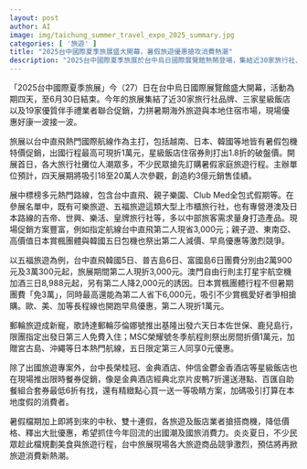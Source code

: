 ```yaml
---
layout: post
author: AI
image: img/taichung_summer_travel_expo_2025_summary.jpg
categories: [ '旅遊' ]
title: "2025台中國際夏季旅展盛大開幕，暑假旅遊優惠搶攻消費熱潮"
description: "2025台中國際夏季旅展於台中烏日國際展覽館熱鬧登場，集結近30家旅行社、星級飯店及伴手禮業者，主打台中直飛越南、日本、韓國等國際航線暑假包機特價，出國行程最高現折1萬元，星級飯店住宿券最低1.8折。多元促銷吸引民眾搶訂假期，預計四天展期可吸引20萬人次、創造3億元銷售額。"
---
```

「2025台中國際夏季旅展」今（27）日在台中烏日國際展覽館盛大開幕，活動為期四天，至6月30日結束。今年的旅展集結了近30家旅行社品牌、三家星級飯店以及19家優質伴手禮業者聯合促銷，力拼暑期海外旅遊與本地住宿市場，現場優惠好康一波接一波。

旅展以台中直飛熱門國際航線作為主打，包括越南、日本、韓國等地皆有暑假包機特價促銷，出國行程最高可現折1萬元，星級飯店住宿券則打出1.8折的破盤價。開展首日，各大旅行社攤位人潮眾多，不少民眾搶先訂購暑假家庭旅遊行程。主辦單位預計，四天展期將吸引18至20萬人次參觀，創造約3億元銷售佳績。

展中標榜多元熱門路線，包含台中直飛、親子樂園、Club Med全包式假期等。在參展名單中，既有可樂旅遊、五福旅遊這類大型上市櫃旅行社，也有專營港澳及日本路線的吉帝、世興、樂活、皇牌旅行社等，多以中部旅客需求量身打造產品。現場促銷方案豐富，例如指定航線台中直飛第二人現省3,000元；親子遊、東南亞、高價值日本賞楓團體與韓國五日包機也祭出第二人減價、早鳥優惠等激烈競爭。

以五福旅遊為例，台中直飛韓國5日、普吉島6日、富國島6日團費分別由2萬900元及3萬300元起，旅展期間第二人現折3,000元。澳門自由行則主打星宇航空機加酒三日8,988元起，另有第二人降2,000元的誘因。日本賞楓團體行程不但暑期團費「免3萬」，同時最高還能為第二人省下6,000元，吸引不少賞楓愛好者爭相搶購。歐、美、加等長程線也開跑早鳥優惠，第二人現折1萬元。

郵輪旅遊成新寵，歌詩達郵輪莎倫娜號推出基隆出發六天日本佐世保、鹿兒島行，限團指定出發日第三人免費入住；MSC榮耀號冬季航程則祭出房間折價1萬元，加贈宮古島、沖繩等日本熱門航線，五日限定第三人同享0元優惠。

除了出國旅遊專案外，台中長榮桂冠、金典酒店、仲信金鬱金香酒店等星級飯店也在現場推出限時餐券促銷，像是金典酒店經典北京片皮鴨7折還送港點、百匯自助餐組合套券最低6折有找，還有精緻點心買一送一等吸睛方案，加碼吸引打算在本地度假的消費者。

暑假檔期加上即將到來的中秋、雙十連假，各旅遊及飯店業者搶搭商機，降低價格、釋出大批優惠，希望抓住今年回流的出國潮及國旅消費力。炎炎夏日，不少民眾趁此檔規劃美食與旅遊行程，台中旅展現場各大旅遊商品競爭激烈，預估將再掀旅遊消費新熱潮。